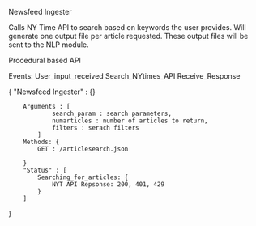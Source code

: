 Newsfeed Ingester

Calls NY Time API to search based on keywords the user provides.
Will generate one output file per article requested.
These output files will be sent to the NLP module.

Procedural based API

Events:
    User_input_received
    Search_NYtimes_API
    Receive_Response

{
    "Newsfeed Ingester" : {}

        Arguments : [
                search_param : search parameters,
                numarticles : number of articles to return,
                filters : serach filters
            ]
        Methods: {
            GET : /articlesearch.json

        }
        "Status" : [
            Searching_for_articles: {
                NYT API Repsonse: 200, 401, 429
            }
        ]
}
